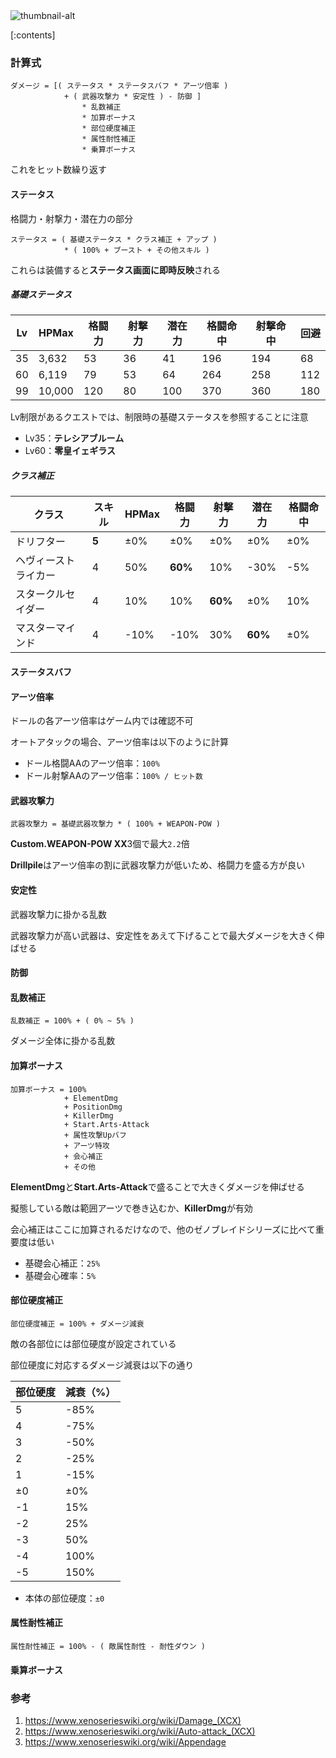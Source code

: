 <img class="thumbnail" src="thumbnail-url" alt="thumbnail-alt">

[:contents]

### 計算式
```plaintext
ダメージ = [( ステータス * ステータスバフ * アーツ倍率 )
            + ( 武器攻撃力 * 安定性 ) - 防御 ]
                * 乱数補正
                * 加算ボーナス
                * 部位硬度補正
                * 属性耐性補正
                * 乗算ボーナス
```
これをヒット数繰り返す

#### ステータス
格闘力・射撃力・潜在力の部分

```plaintext
ステータス = ( 基礎ステータス * クラス補正 + アップ )
            * ( 100% + ブースト + その他スキル )
```

これらは装備すると**ステータス画面に即時反映**される

##### 基礎ステータス

| Lv  | HPMax  | 格闘力 | 射撃力 | 潜在力 | 格闘命中 | 射撃命中 | 回避 |
| --- | ------ | ------ | ------ | ------ | -------- | -------- | ---- |
| 35  | 3,632  | 53     | 36     | 41     | 196      | 194      | 68   |
| 60  | 6,119  | 79     | 53     | 64     | 264      | 258      | 112  |
| 99  | 10,000 | 120    | 80     | 100    | 370      | 360      | 180  |

Lv制限があるクエストでは、制限時の基礎ステータスを参照することに注意

- Lv35：**テレシアブルーム**
- Lv60：**零皇イェギラス**

##### クラス補正

| クラス               | スキル | HPMax | 格闘力  | 射撃力  | 潜在力  | 格闘命中 |
| -------------------- | ------ | ----- | ------- | ------- | ------- | -------- |
| ドリフター           | **5**  | ±0%   | ±0%     | ±0%     | ±0%     | ±0%      |
| ヘヴィーストライカー | 4      | 50%   | **60%** | 10%     | -30%    | -5%      |
| スタークルセイダー   | 4      | 10%   | 10%     | **60%** | ±0%     | 10%      |
| マスターマインド     | 4      | -10%  | -10%    | 30%     | **60%** | ±0%      |

#### ステータスバフ


#### アーツ倍率
ドールの各アーツ倍率はゲーム内では確認不可

オートアタックの場合、アーツ倍率は以下のように計算

- ドール格闘AAのアーツ倍率：`100%`
- ドール射撃AAのアーツ倍率：`100% / ヒット数`




#### 武器攻撃力
```plaintext
武器攻撃力 = 基礎武器攻撃力 * ( 100% + WEAPON-POW )
```
**Custom.WEAPON-POW ⅩⅩ**3個で最大`2.2`倍

**Drillpile**はアーツ倍率の割に武器攻撃力が低いため、格闘力を盛る方が良い

#### 安定性
武器攻撃力に掛かる乱数

武器攻撃力が高い武器は、安定性をあえて下げることで最大ダメージを大きく伸ばせる

#### 防御



#### 乱数補正
```plaintext
乱数補正 = 100% + ( 0% ~ 5% )
```

ダメージ全体に掛かる乱数

#### 加算ボーナス
```plaintext
加算ボーナス = 100%
            + ElementDmg
            + PositionDmg
            + KillerDmg
            + Start.Arts-Attack
            + 属性攻撃Upバフ
            + アーツ特攻
            + 会心補正
            + その他
```
**ElementDmg**と**Start.Arts-Attack**で盛ることで大きくダメージを伸ばせる

擬態している敵は範囲アーツで巻き込むか、**KillerDmg**が有効

会心補正はここに加算されるだけなので、他のゼノブレイドシリーズに比べて重要度は低い

- 基礎会心補正：`25%`
- 基礎会心確率：`5%`

#### 部位硬度補正
```plaintext
部位硬度補正 = 100% + ダメージ減衰
```
敵の各部位には部位硬度が設定されている

部位硬度に対応するダメージ減衰は以下の通り

| 部位硬度 | 減衰（%） |
| -------- | --------- |
| 5        | -85%      |
| 4        | -75%      |
| 3        | -50%      |
| 2        | -25%      |
| 1        | -15%      |
| ±0       | ±0%       |
| -1       | 15%       |
| -2       | 25%       |
| -3       | 50%       |
| -4       | 100%      |
| -5       | 150%      |

- 本体の部位硬度：`±0`

#### 属性耐性補正
```plaintext
属性耐性補正 = 100% - ( 敵属性耐性 - 耐性ダウン )
```

#### 乗算ボーナス







### 参考

1. https://www.xenoserieswiki.org/wiki/Damage_(XCX)
2. https://www.xenoserieswiki.org/wiki/Auto-attack_(XCX)
3. https://www.xenoserieswiki.org/wiki/Appendage

